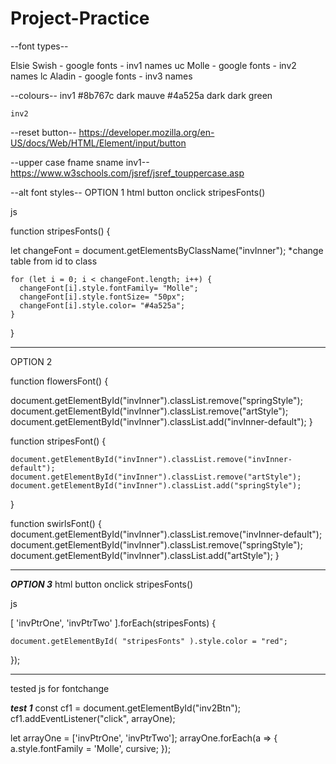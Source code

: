 # Project-Practice



--font types--

Elsie Swish - google fonts - inv1 names uc
Molle - google fonts - inv2 names lc
Aladin - google fonts - inv3 names

--colours--
    inv1
#8b767c dark mauve
#4a525a dark dark green

    inv2


--reset button--
https://developer.mozilla.org/en-US/docs/Web/HTML/Element/input/button


--upper case fname sname inv1--
https://www.w3schools.com/jsref/jsref_touppercase.asp

--alt font styles--
OPTION 1
html
button onclick stripesFonts()

js

function stripesFonts() {  

 let changeFont = document.getElementsByClassName("invInner");  *change table from id to class
  
    for (let i = 0; i < changeFont.length; i++) {
      changeFont[i].style.fontFamily= "Molle";
      changeFont[i].style.fontSize= "50px";
      changeFont[i].style.color= "#4a525a";
    }
  }


--------------------------------------
OPTION 2

function flowersFont() {
        
  document.getElementById("invInner").classList.remove("springStyle");
  document.getElementById("invInner").classList.remove("artStyle");
  document.getElementById("invInner").classList.add("invInner-default");
}

function stripesFont() {
    
    document.getElementById("invInner").classList.remove("invInner-default");
    document.getElementById("invInner").classList.remove("artStyle");
    document.getElementById("invInner").classList.add("springStyle");
     
}

function swirlsFont() {
    document.getElementById("invInner").classList.remove("invInner-default");
    document.getElementById("invInner").classList.remove("springStyle");
    document.getElementById("invInner").classList.add("artStyle");
}

-------------------------------------
***OPTION 3***
html
button onclick stripesFonts()


js

[ 'invPtrOne', 'invPtrTwo' ].forEach(stripesFonts) {

    document.getElementById( "stripesFonts" ).style.color = "red";

});

--------------------------------------
tested js for fontchange

***test 1***
const cf1 = document.getElementById("inv2Btn");
cf1.addEventListener("click", arrayOne);

let arrayOne = ['invPtrOne', 'invPtrTwo'];
arrayOne.forEach(a => {
  a.style.fontFamily = 'Molle', cursive;
});